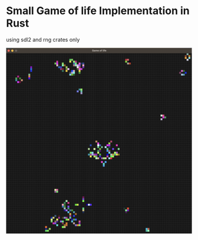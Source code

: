 # Small Game of life Implementation in Rust
using sdl2 and rng crates only 


![Alt text](./asset/game_of_life.png)
